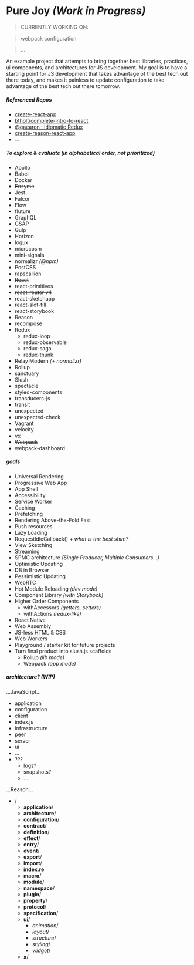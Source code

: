 # Pure Joy  *(Work in Progress)*
> CURRENTLY WORKING ON:

> webpack configuration

> ...


An example project that attempts to bring together best libraries, practices, ui components, and architectures for JS development. My goal is to have a starting point for JS development that takes advantage of the best tech out there today, and makes it painless to update configuration to take advantage of the best tech out there tomorrow.


##### Referenced Repos
- [create-react-app]()
- [btholt/complete-intro-to-react]()
- [@gaearon : Idiomatic Redux]()
- [create-reason-react-app]()
- ...


##### To explore & evaluate (in alphabetical order, not prioritized)
- Apollo
- ~~Babel~~
- Docker
- ~~Enzyme~~
- ~~Jest~~
- Falcor
- Flow
- fluture
- GraphQL
- GSAP
- Gulp
- Horizon
- logux
- microcosm
- mini-signals
- normalizr *(@npm)*
- PostCSS
- rapscallion
- ~~React~~
- react-primitives
- ~~react-router v4~~
- react-sketchapp
- react-slot-fill
- react-storybook
- Reason
- recompose
- ~~Redux~~
  - redux-loop
  - redux-observable
  - redux-saga
  - redux-thunk
- Relay Modern *(+ normalizr)*
- Rollup
- sanctuary
- Slush
- spectacle
- styled-components
- transducers-js
- transit
- unexpected
- unexpected-check
- Vagrant
- velocity
- vx
- ~~Webpack~~
- webpack-dashboard


##### goals
- Universal Rendering
- Progressive Web App
- App Shell
- Accessibility
- Service Worker
- Caching
- Prefetching
- Rendering Above-the-Fold Fast 
- Push resources
- Lazy Loading
- RequestIdleCallback() + *what is the best shim?*
- View Sketching
- Streaming 
- SPMC architecture  *(Single Producer, Multiple Consumers...)*
- Optimistic Updating
- DB in Browser
- Pessimistic Updating
- WebRTC
- Hot Module Reloading *(dev mode)*
- Component Library *(with Storybook)*
- Higher Order Components
  - withAccessors *(getters, setters)*
  - withActions *(redux-like)*
- React Native
- Web Assembly
- JS-less HTML & CSS
- Web Workers
- Playground / starter kit for future projects
- Turn final product into slush.js scaffolds
  - Rollup *(lib mode)*
  - Webpack *(app mode)*


##### architecture?  *(WIP)*
...JavaScript...
- application
- configuration
- client
- index.js
- infrastructure
- peer
- server
- ui
- ...
- ???
  - logs?
  - snapshots?
  - ...


...Reason...
- /
  - **application**/
  - **architecture**/
  - **configuration**/
  - **contract**/
  - **definition**/
  - **effect**/
  - **entry**/
  - **event**/
  - **export**/
  - **import**/
  - **index.re**
  - **macro**/
  - **module**/
  - **namespace**/
  - **plugin**/
  - **property**/
  - **protocol**/
  - **specification**/
  - **ui**/
    - *animation*/
    - *layout*/
    - *structure*/
    - *styling*/
    - *widget*/
  - **x**/
